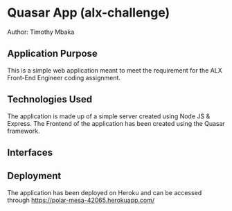 # Quasar App (alx-challenge)
Author: Timothy Mbaka

## Application Purpose
  This is a simple web application meant to meet the requirement for the ALX Front-End Engineer coding assignment.

## Technologies Used
  The application is made up of a simple server created using Node JS & Express.
  The Frontend of the application has been created using the Quasar framework.

## Interfaces

## Deployment
  The application has been deployed on Heroku and can be accessed through https://polar-mesa-42065.herokuapp.com/


